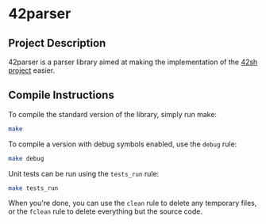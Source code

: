 # 42parser

## Project Description
42parser is a parser library aimed at making
the implementation of the [42sh project](https://github.com/Bard-Gaming/42sh)
easier.

## Compile Instructions
To compile the standard version of the library,
simply run make:

```bash
make
```

To compile a version with debug symbols enabled,
use the ``debug`` rule:

```bash
make debug
```

Unit tests can be run using the ``tests_run`` rule:

```bash
make tests_run
```

When you're done, you can use the ``clean`` rule
to delete any temporary files, or the ``fclean``
rule to delete everything but the source code.
